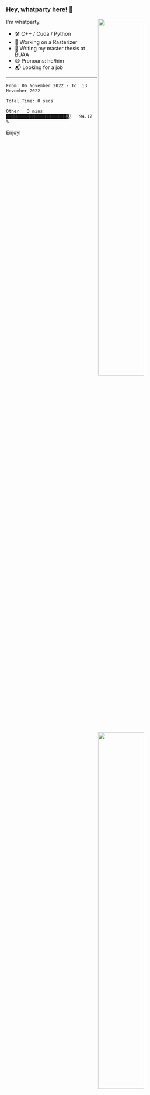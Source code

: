 ### Hey, whatparty here! 👋

[<img align="right" width="50%" src="https://github-readme-stats-ouuan.vercel.app/api?username=whatparty&theme=dark&show_icons=true">](https://metrics.lecoq.io/whatparty#gh-dark-mode-only)
[<img align="right" width="50%" src="https://github-readme-stats-ouuan.vercel.app/api?username=whatparty&show_icons=true">](https://metrics.lecoq.io/whatparty#gh-light-mode-only)

I'm whatparty.

- 🛠️ C++ / Cuda / Python 
- 🔭 Working on a Rasterizer
- 🌱 Writing my master thesis at BUAA
- 😄 Pronouns: he/him
- 📬 Looking for a job

---

<!--START_SECTION:waka-->

```text
From: 06 November 2022 - To: 13 November 2022

Total Time: 0 secs

Other   3 mins          ███████████████████████▓░   94.12 %
```

<!--END_SECTION:waka-->

Enjoy!
